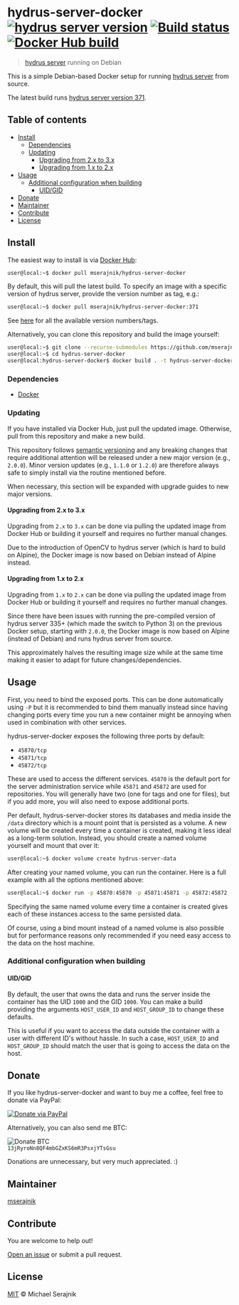 # hydrus-server-docker [![hydrus server version][hydrus-server-badge]][hydrus-server-version] [![Build status][travis-badge]][travis] [![Docker Hub build][docker-hub-badge]][docker-hub]

> [hydrus server][hydrus-server] running on Debian

This is a simple Debian-based Docker setup for running
[hydrus server][hydrus-server] from source.

The latest build runs [hydrus server version 371][hydrus-server-version].

## Table of contents

+ [Install](#install)
  + [Dependencies](#dependencies)
  + [Updating](#updating)
    + [Upgrading from 2.x to 3.x](#upgrading-from-2x-to-3x)
    + [Upgrading from 1.x to 2.x](#upgrading-from-1x-to-2x)
+ [Usage](#usage)
  + [Additional configuration when building](#additional-configuration-when-building)
    + [UID/GID](#uidgid)
+ [Donate](#donate)
+ [Maintainer](#maintainer)
+ [Contribute](#contribute)
+ [License](#license)

## Install

The easiest way to install is via [Docker Hub][docker-hub]:

```zsh
user@local:~$ docker pull mserajnik/hydrus-server-docker
```

By default, this will pull the latest build. To specify an image with a
specific version of hydrus server, provide the version number as tag, e.g.:

```zsh
user@local:~$ docker pull mserajnik/hydrus-server-docker:371
```

See [here][docker-hub-tags] for all the available version numbers/tags.

Alternatively, you can clone this repository and build the image yourself:

```zsh
user@local:~$ git clone --recurse-submodules https://github.com/mserajnik/hydrus-server-docker.git
user@local:~$ cd hydrus-server-docker
user@local:hydrus-server-docker$ docker build . -t hydrus-server-docker
```

### Dependencies

+ [Docker][docker]

### Updating

If you have installed via Docker Hub, just pull the updated image. Otherwise,
pull from this repository and make a new build.

This repository follows [semantic versioning][semantic-versioning] and any
breaking changes that require additional attention will be released under a new
major version (e.g., `2.0.0`). Minor version updates (e.g., `1.1.0` or `1.2.0`)
are therefore always safe to simply install via the routine mentioned before.

When necessary, this section will be expanded with upgrade guides to new major
versions.

#### Upgrading from 2.x to 3.x

Upgrading from `2.x` to `3.x` can be done via pulling the updated image from
Docker Hub or building it yourself and requires no further manual changes.

Due to the introduction of OpenCV to hydrus server (which is hard to build on
Alpine), the Docker image is now based on Debian instead of Alpine instead.

#### Upgrading from 1.x to 2.x

Upgrading from `1.x` to `2.x` can be done via pulling the updated image from
Docker Hub or building it yourself and requires no further manual changes.

Since there have been issues with running the pre-compiled version of hydrus
server 335+ (which made the switch to Python 3) on the previous Docker setup,
starting with `2.0.0`, the Docker image is now based on Alpine (instead of
Debian) and runs hydrus server from source.

This approximately halves the resulting image size while at the same time
making it easier to adapt for future changes/dependencies.

## Usage

First, you need to bind the exposed ports. This can be done automatically
using `-P` but it is recommended to bind them manually instead since having
changing ports every time you run a new container might be annoying when used
in combination with other services.

hydrus-server-docker exposes the following three ports by default:

+ `45870/tcp`
+ `45871/tcp`
+ `45872/tcp`

These are used to access the different services. `45870` is the default port
for the server administration service while `45871` and `45872` are used for
repositories. You will generally have two (one for tags and one for files), but
if you add more, you will also need to expose additional ports.

Per default, hydrus-server-docker stores its databases and media inside the
`/data` directory which is a mount point that is persisted as a volume. A new
volume will be created every time a container is created, making it less ideal
as a long-term solution. Instead, you should create a named volume yourself and
mount that over it:

```zsh
user@local:~$ docker volume create hydrus-server-data
```

After creating your named volume, you can run the container. Here is a full
example with all the options mentioned above:

```zsh
user@local:~$ docker run -p 45870:45870 -p 45871:45871 -p 45872:45872 -v hydrus-server-data:/data -d mserajnik/hydrus-server-docker
```

Specifying the same named volume every time a container is created gives each
of these instances access to the same persisted data.

Of course, using a bind mount instead of a named volume is also possible but
for performance reasons only recommended if you need easy access to the data on
the host machine.

### Additional configuration when building

#### UID/GID

By default, the user that owns the data and runs the server inside the
container has the UID `1000` and the GID `1000`. You can make a build providing
the arguments `HOST_USER_ID` and `HOST_GROUP_ID` to change these defaults.

This is useful if you want to access the data outside the container with a user
with different ID's without hassle. In such a case, `HOST_USER_ID` and
`HOST_GROUP_ID` should match the user that is going to access the data on the
host.

## Donate

If you like hydrus-server-docker and want to buy me a coffee, feel free to
donate via PayPal:

[![Donate via PayPal][paypal-image]][paypal]

Alternatively, you can also send me BTC:

![Donate BTC][btc-image]  
`13jRyroNn8QF4mbGZxKS6mR3PsxjYTsGsu`

Donations are unnecessary, but very much appreciated. :)

## Maintainer

[mserajnik][maintainer]

## Contribute

You are welcome to help out!

[Open an issue][issues] or submit a pull request.

## License

[MIT](LICENSE.md) © Michael Serajnik

[hydrus-server]: http://hydrusnetwork.github.io/hydrus/
[hydrus-server-version]: https://github.com/hydrusnetwork/hydrus/releases/tag/v371
[docker-hub]: https://hub.docker.com/r/mserajnik/hydrus-server-docker/
[docker-hub-tags]: https://hub.docker.com/r/mserajnik/hydrus-server-docker/tags/
[docker]: https://www.docker.com/
[semantic-versioning]: https://semver.org/

[hydrus-server-badge]: https://img.shields.io/badge/hydrus%20server-version%20371-blue.svg

[travis]: https://travis-ci.com/mserajnik/hydrus-server-docker
[travis-badge]: https://travis-ci.com/mserajnik/hydrus-server-docker.svg

[docker-hub-badge]: https://img.shields.io/docker/automated/mserajnik/hydrus-server-docker.svg

[paypal]: https://www.paypal.me/mserajnik
[paypal-image]: https://www.paypalobjects.com/webstatic/en_US/i/btn/png/blue-rect-paypal-26px.png
[btc-image]: https://mserajnik.at/external/btc.png

[maintainer]: https://github.com/mserajnik
[issues]: https://github.com/mserajnik/hydrus-server-docker/issues/new
